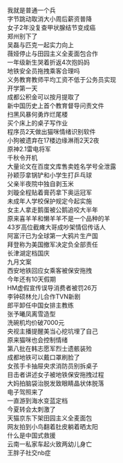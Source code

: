 我就是普通一个兵  
字节跳动取消大小周后薪资普降  
女子2年没复查甲状腺结节变成癌  
郑州别下了  
吴磊与匹克一起实力向上  
薇娅停止与田园主义全麦面包合作  
一年级新生哭着折返4次抱妈妈  
地铁安全员拖拽乘客合理吗  
义务教育教师平均工资不低于公务员实现  
开学第一天  
成都公积金可以按月提取了  
新中国历史上首个教育督导问责文件  
扫黑风暴何勇炸烂尾楼  
买个床上的桌子写作业  
程序员2天做出猫咪情绪识别软件  
小狗被遗弃在17楼边缘淋雨2天2夜  
原神2.1雷电将军  
千秋令开机  
大量论文在百度文库售卖姓名学号全泄露  
孙颖莎拿锅铲和小学生打乒乓球  
父亲半夜院中独自剥玉米  
刘璇全程贴着膏药拿下奥运冠军  
未成年人学校保护规定今起实施  
女主人拿走鹅蛋被公鹅追咬大半年  
原来喜羊羊和懒羊羊不是一个品种的羊  
43岁高位截瘫大哥成吵架情侣传话人  
阿富汗已为全球第一大鸦片生产国  
拜登称为美国撤军决定负全部责任  
长津湖定档国庆  
九月文案  
西安地铁回应女乘客被保安拖拽  
今年还有10天假期  
HM虚假宣传误导消费者被罚26万  
李钟硕林允儿合作TVN新剧  
郎平卸任中国女排主教练  
张予曦凤离雪造型  
洗碗机均价破7000元  
央视主播提醒美当心挖坑埋了自己  
原来猫咪也会控制情绪  
第八批在韩志愿军烈士遗骸装殓  
成都地铁可以戴口罩刷脸了  
女孩手卡抽屉央求消防员别拆桌子  
目击者讲述女子被地铁保安拖拽过程  
大妈拍脑袋治脱发致眼睛晶状体脱落  
电子驾照来了  
一直游到海水变蓝定档  
今夏转会太刺激了  
天猫京东下架田园主义全麦面包  
网友拍到小鸟翻着肚皮躺着晒太阳  
什么是中国式救援  
云南一私家车起火致两幼儿身亡  
王胖子社交nb症  

